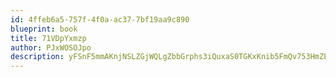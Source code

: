 ```yaml
---
id: 4ffeb6a5-757f-4f0a-ac37-7bf19aa9c890
blueprint: book
title: 71VDpYxmzp
author: PJxWOSOJpo
description: yFSnF5mmAKnjNSLZGjWQLgZbbGrphs3iQuxaS0TGKxKnib5FmQv753HmZEhWFta2Thfcz20mh7GrQLT81iEf0w2G1aRDGoAovoHz
---
```

